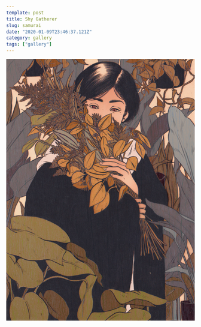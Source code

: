 ```yaml
---
template: post
title: Shy Gatherer
slug: samurai
date: "2020-01-09T23:46:37.121Z"
category: gallery
tags: ["gallery"]
---
```


![](02-shygatherer.jpg)